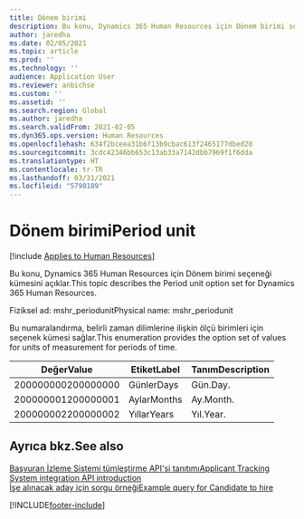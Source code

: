 ```yaml
---
title: Dönem birimi
description: Bu konu, Dynamics 365 Human Resources için Dönem birimi seçeneği kümesini açıklar.
author: jaredha
ms.date: 02/05/2021
ms.topic: article
ms.prod: ''
ms.technology: ''
audience: Application User
ms.reviewer: anbichse
ms.custom: ''
ms.assetid: ''
ms.search.region: Global
ms.author: jaredha
ms.search.validFrom: 2021-02-05
ms.dyn365.ops.version: Human Resources
ms.openlocfilehash: 634f2bceea31b6f13b9cbac613f2465177dbed20
ms.sourcegitcommit: 3cdc42346bb653c13ab33a7142dbb7969f1f6dda
ms.translationtype: HT
ms.contentlocale: tr-TR
ms.lasthandoff: 03/31/2021
ms.locfileid: "5798189"
---
```

# <a name="period-unit"></a><span data-ttu-id="839f7-103">Dönem birimi</span><span class="sxs-lookup"><span data-stu-id="839f7-103">Period unit</span></span>

[!include [Applies to Human Resources](../includes/applies-to-hr.md)]

<span data-ttu-id="839f7-104">Bu konu, Dynamics 365 Human Resources için Dönem birimi seçeneği kümesini açıklar.</span><span class="sxs-lookup"><span data-stu-id="839f7-104">This topic describes the Period unit option set for Dynamics 365 Human Resources.</span></span>

<span data-ttu-id="839f7-105">Fiziksel ad: mshr_periodunit</span><span class="sxs-lookup"><span data-stu-id="839f7-105">Physical name: mshr_periodunit</span></span>

<span data-ttu-id="839f7-106">Bu numaralandırma, belirli zaman dilimlerine ilişkin ölçü birimleri için seçenek kümesi sağlar.</span><span class="sxs-lookup"><span data-stu-id="839f7-106">This enumeration provides the option set of values for units of measurement for periods of time.</span></span>

| <span data-ttu-id="839f7-107">Değer</span><span class="sxs-lookup"><span data-stu-id="839f7-107">Value</span></span> | <span data-ttu-id="839f7-108">Etiket</span><span class="sxs-lookup"><span data-stu-id="839f7-108">Label</span></span> | <span data-ttu-id="839f7-109">Tanım</span><span class="sxs-lookup"><span data-stu-id="839f7-109">Description</span></span> |
| --- | --- | --- |
| <span data-ttu-id="839f7-110">200000000</span><span class="sxs-lookup"><span data-stu-id="839f7-110">200000000</span></span> | <span data-ttu-id="839f7-111">Günler</span><span class="sxs-lookup"><span data-stu-id="839f7-111">Days</span></span> | <span data-ttu-id="839f7-112">Gün.</span><span class="sxs-lookup"><span data-stu-id="839f7-112">Day.</span></span> |
| <span data-ttu-id="839f7-113">200000001</span><span class="sxs-lookup"><span data-stu-id="839f7-113">200000001</span></span> | <span data-ttu-id="839f7-114">Aylar</span><span class="sxs-lookup"><span data-stu-id="839f7-114">Months</span></span> | <span data-ttu-id="839f7-115">Ay.</span><span class="sxs-lookup"><span data-stu-id="839f7-115">Month.</span></span> |
| <span data-ttu-id="839f7-116">200000002</span><span class="sxs-lookup"><span data-stu-id="839f7-116">200000002</span></span> | <span data-ttu-id="839f7-117">Yıllar</span><span class="sxs-lookup"><span data-stu-id="839f7-117">Years</span></span> | <span data-ttu-id="839f7-118">Yıl.</span><span class="sxs-lookup"><span data-stu-id="839f7-118">Year.</span></span> |

## <a name="see-also"></a><span data-ttu-id="839f7-119">Ayrıca bkz.</span><span class="sxs-lookup"><span data-stu-id="839f7-119">See also</span></span>

[<span data-ttu-id="839f7-120">Başvuran İzleme Sistemi tümleştirme API'si tanıtımı</span><span class="sxs-lookup"><span data-stu-id="839f7-120">Applicant Tracking System integration API introduction</span></span>](hr-admin-integration-ats-api-introduction.md)<br>
[<span data-ttu-id="839f7-121">İşe alınacak aday için sorgu örneği</span><span class="sxs-lookup"><span data-stu-id="839f7-121">Example query for Candidate to hire</span></span>](hr-admin-integration-ats-api-candidate-to-hire-example-query.md)


[!INCLUDE[footer-include](../includes/footer-banner.md)]